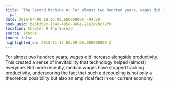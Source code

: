 ```yaml
---
title: 'The Second Machine A: For almost two hundred years, wages did increase alongside
  p…'
date: 2016-04-09 18:16:00.600000000 -04:00
book_uuid: be5b3b2c-154c-4858-849e-2163a9bc72f0
location: Chapter 9 The Spread
source: ibooks
touch: false
highlighted_on: 2015-11-12 00:00:00.000000000 Z
---
```


For almost two hundred years, wages did increase alongside productivity. This created a sense of inevitability that technology helped (almost) everyone. But more recently, median wages have stopped tracking productivity, underscoring the fact that such a decoupling is not only a theoretical possibility but also an empirical fact in our current economy.